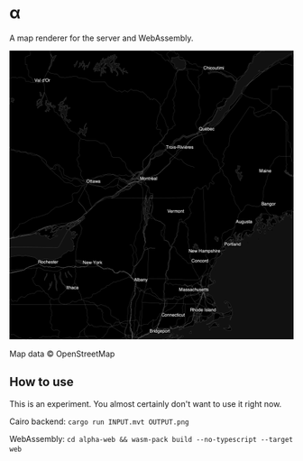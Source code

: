 # α

A map renderer for the server and WebAssembly.

<img src="examples/5_9_11.png" height="512" width="512" > 

Map data © OpenStreetMap

## How to use
This is an experiment. You almost certainly don't want to use it right now.

Cairo backend:
`cargo run INPUT.mvt OUTPUT.png`

WebAssembly:
`cd alpha-web && wasm-pack build --no-typescript --target web`
